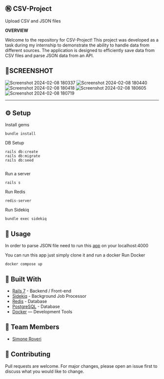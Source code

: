 
㊗️ CSV-Project
---

Upload CSV and JSON files

**OVERVIEW**

Welcome to the repository for CSV-Project! This project was developed as a task during my internship to demonstrate the ability to handle data from different sources. The application is designed to efficiently save data from CSV files and parse JSON data from an API.

📱SCREENSHOT
---
![Screenshot 2024-02-08 180337](https://github.com/Roveri91/csv-project/assets/105217392/3b932567-ea47-494e-9a0d-5f8a0a2e22e2)
![Screenshot 2024-02-08 180440](https://github.com/Roveri91/csv-project/assets/105217392/97ba7e13-5dcf-4ef3-be4c-63ed0fe4046b)
![Screenshot 2024-02-08 180418](https://github.com/Roveri91/csv-project/assets/105217392/cc6038e7-8215-4546-9203-7368cee9dcb2)
![Screenshot 2024-02-08 180605](https://github.com/Roveri91/csv-project/assets/105217392/77e57b6d-45a2-4a4a-aea3-0d0a7db2e08b)
![Screenshot 2024-02-08 180719](https://github.com/Roveri91/csv-project/assets/105217392/54e792da-fb9f-4253-835b-4a41d8ef8410)

---

⚙️ Setup
---
Install gems

```
bundle install
```
DB Setup

```
rails db:create
rails db:migrate
rails db:seed
  
```

Run a server

```
rails s
```
Run Redis

```
redis-server
```

Run Sidekiq

```
bundle exec sidekiq
```



📕 Usage
---
In order to parse JSON file need to run this [app](https://github.com/murajun1978/example-mock-api) on your localhost:4000

You can run this app just simply clone it and run a docker
Run Docker

```
docker compose up
```



🔨 Built With
---
+ [Rails 7](https://guides.rubyonrails.org/) - Backend / Front-end
+ [Sidekiq](https://sidekiq.org/) - Background Job Processor
+ [Redis](https://redis.io/) - Database
+ [PostgreSQL](https://www.postgresql.org/) - Database
+ [Docker](https://www.docker.com/) — Development Tools


🗿 Team Members
---
* [Simone Roveri](https://www.linkedin.com/in/simone-roveri/)

💅 Contributing
---
Pull requests are welcome. For major changes, please open an issue first to discuss what you would like to change.
